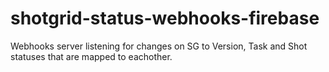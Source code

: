 # shotgrid-status-webhooks-firebase
Webhooks server listening for changes on SG to Version, Task and Shot statuses that are mapped to eachother.
